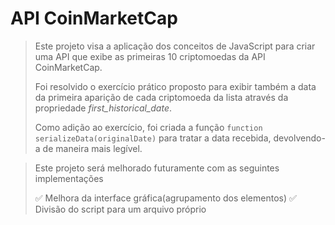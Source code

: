 # API CoinMarketCap

> Este projeto visa a aplicação dos conceitos de JavaScript para criar uma API que exibe as primeiras 10 criptomoedas da API CoinMarketCap.
>
> Foi resolvido o exercício prático proposto para exibir também a data da primeira aparição de cada criptomoeda da lista através da propriedade *first_historical_date*.
>
> Como adição ao exercício, foi criada a função `function serializeData(originalDate)` para tratar a data recebida, devolvendo-a de maneira mais legível.


> Este projeto será melhorado futuramente com as seguintes implementações
>
> :white_check_mark: Melhora da interface gráfica(agrupamento dos elementos)
> :white_check_mark: Divisão do script para um arquivo próprio